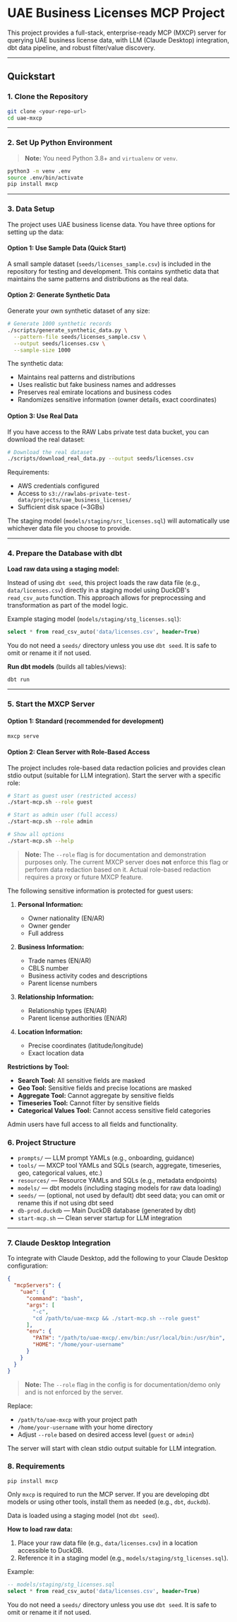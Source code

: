# UAE Business Licenses MCP Project

This project provides a full-stack, enterprise-ready MCP (MXCP) server for querying UAE business license data, with LLM (Claude Desktop) integration, dbt data pipeline, and robust filter/value discovery.

---

## **Quickstart**

### 1. **Clone the Repository**

```bash
git clone <your-repo-url>
cd uae-mxcp
```

---

### 2. **Set Up Python Environment**

> **Note:** You need Python 3.8+ and `virtualenv` or `venv`.

```bash
python3 -m venv .env
source .env/bin/activate
pip install mxcp
```

---

### 3. **Data Setup**

The project uses UAE business license data. You have three options for setting up the data:

#### Option 1: Use Sample Data (Quick Start)
A small sample dataset (`seeds/licenses_sample.csv`) is included in the repository for testing and development. This contains synthetic data that maintains the same patterns and distributions as the real data.

#### Option 2: Generate Synthetic Data
Generate your own synthetic dataset of any size:

```bash
# Generate 1000 synthetic records
./scripts/generate_synthetic_data.py \
  --pattern-file seeds/licenses_sample.csv \
  --output seeds/licenses.csv \
  --sample-size 1000
```

The synthetic data:
- Maintains real patterns and distributions
- Uses realistic but fake business names and addresses
- Preserves real emirate locations and business codes
- Randomizes sensitive information (owner details, exact coordinates)

#### Option 3: Use Real Data
If you have access to the RAW Labs private test data bucket, you can download the real dataset:

```bash
# Download the real dataset
./scripts/download_real_data.py --output seeds/licenses.csv
```

Requirements:
- AWS credentials configured
- Access to `s3://rawlabs-private-test-data/projects/uae_business_licenses/`
- Sufficient disk space (~3GBs)

The staging model (`models/staging/src_licenses.sql`) will automatically use whichever data file you choose to provide.

---

### 4. **Prepare the Database with dbt**

**Load raw data using a staging model:**

Instead of using `dbt seed`, this project loads the raw data file (e.g., `data/licenses.csv`) directly in a staging model using DuckDB's `read_csv_auto` function. This approach allows for preprocessing and transformation as part of the model logic.

Example staging model (`models/staging/stg_licenses.sql`):

```sql
select * from read_csv_auto('data/licenses.csv', header=True)
```

You do not need a `seeds/` directory unless you use `dbt seed`. It is safe to omit or rename it if not used.

**Run dbt models** (builds all tables/views):

```bash
dbt run
```

---

### 5. **Start the MXCP Server**

#### **Option 1: Standard (recommended for development)**
```bash
mxcp serve
```

#### **Option 2: Clean Server with Role-Based Access**

The project includes role-based data redaction policies and provides clean stdio output (suitable for LLM integration). Start the server with a specific role:

```bash
# Start as guest user (restricted access)
./start-mcp.sh --role guest

# Start as admin user (full access)
./start-mcp.sh --role admin

# Show all options
./start-mcp.sh --help
```

> **Note:** The `--role` flag is for documentation and demonstration purposes only. The current MXCP server does **not** enforce this flag or perform data redaction based on it. Actual role-based redaction requires a proxy or future MXCP feature.

The following sensitive information is protected for guest users:

1. **Personal Information:**
   - Owner nationality (EN/AR)
   - Owner gender
   - Full address

2. **Business Information:**
   - Trade names (EN/AR)
   - CBLS number
   - Business activity codes and descriptions
   - Parent license numbers

3. **Relationship Information:**
   - Relationship types (EN/AR)
   - Parent license authorities (EN/AR)

4. **Location Information:**
   - Precise coordinates (latitude/longitude)
   - Exact location data

**Restrictions by Tool:**
- **Search Tool:** All sensitive fields are masked
- **Geo Tool:** Sensitive fields and precise locations are masked
- **Aggregate Tool:** Cannot aggregate by sensitive fields
- **Timeseries Tool:** Cannot filter by sensitive fields
- **Categorical Values Tool:** Cannot access sensitive field categories

Admin users have full access to all fields and functionality.

### 6. **Project Structure**

- `prompts/` — LLM prompt YAMLs (e.g., onboarding, guidance)
- `tools/` — MXCP tool YAMLs and SQLs (search, aggregate, timeseries, geo, categorical values, etc.)
- `resources/` — Resource YAMLs and SQLs (e.g., metadata endpoints)
- `models/` — dbt models (including staging models for raw data loading)
- `seeds/` — (optional, not used by default) dbt seed data; you can omit or rename this if not using dbt seed
- `db-prod.duckdb` — Main DuckDB database (generated by dbt)
- `start-mcp.sh` — Clean server startup for LLM integration

---

### 7. **Claude Desktop Integration**

To integrate with Claude Desktop, add the following to your Claude Desktop configuration:

```json
{
  "mcpServers": {
    "uae": {
      "command": "bash",
      "args": [
        "-c",
        "cd /path/to/uae-mxcp && ./start-mcp.sh --role guest"
      ],
      "env": {
        "PATH": "/path/to/uae-mxcp/.env/bin:/usr/local/bin:/usr/bin",
        "HOME": "/home/your-username"
      }
    }
  }
}
```

> **Note:** The `--role` flag in the config is for documentation/demo only and is not enforced by the server.

Replace:
- `/path/to/uae-mxcp` with your project path
- `/home/your-username` with your home directory
- Adjust `--role` based on desired access level (`guest` or `admin`)

The server will start with clean stdio output suitable for LLM integration.

### 8. **Requirements**

```
pip install mxcp
```

Only `mxcp` is required to run the MCP server. If you are developing dbt models or using other tools, install them as needed (e.g., `dbt`, `duckdb`).

Data is loaded using a staging model (not `dbt seed`).

**How to load raw data:**

1. Place your raw data file (e.g., `data/licenses.csv`) in a location accessible to DuckDB.
2. Reference it in a staging model (e.g., `models/staging/stg_licenses.sql`).

Example:

```sql
-- models/staging/stg_licenses.sql
select * from read_csv_auto('data/licenses.csv', header=True)
```

You do not need a `seeds/` directory unless you use `dbt seed`. It is safe to omit or rename it if not used.